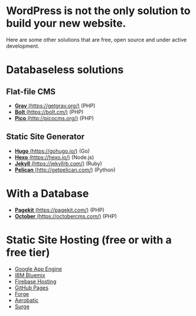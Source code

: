 # WordPress is not the only solution to build your new website.

Here are some other solutions that are free, open source and under active development.

# Databaseless solutions

## Flat-file CMS
-   [**Grav** (https://getgrav.org/)](https://getgrav.org/) (PHP)
-   [**Bolt** (https://bolt.cm/)](https://bolt.cm/) (PHP)
-   [**Pico** (http://picocms.org/)](http://picocms.org/) (PHP)

## Static Site Generator
-   [**Hugo** (https://gohugo.io/)](http://gohugo.io/) (Go)
-   [**Hexo** (https://hexo.io/)](https://hexo.io/) (Node.js)
-   [**Jekyll** (https://jekyllrb.com/)](https://jekyllrb.com/) (Ruby)
-   [**Pelican** (http://getpelican.com/)](http://getpelican.com/) (Python)

# With a Database
-   [**Pagekit** (https://pagekit.com/)](https://pagekit.com/) (PHP)
-   [**October** (https://octobercms.com/)](https://octobercms.com/) (PHP)

# Static Site Hosting (free or with a free tier) 
-   [Google App Engine](https://cloud.google.com/appengine/)
-   [IBM Bluemix](https://console.ng.bluemix.net/)
-   [Firebase Hosting](https://www.firebase.com/hosting.html)
-   [GitHub Pages](https://pages.github.com/)
-   [Forge](https://getforge.com/)
-   [Aerobatic](https://www.aerobatic.com/)
-   [Surge](https://surge.sh/)
